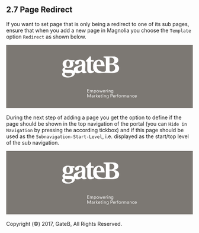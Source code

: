 ## 2.7 Page Redirect

If you want to set page that is only being a redirect to one of its sub pages, ensure that when you add a new page in Magnolia you choose the `Template` option `Redirect` as shown below.

![alt text](../reference/dummy.png "this is a placeholder")

During the next step of adding a page you get the option to define if the page should be shown in the top navigation of the portal (you can `Hide in Navigation` by pressing the according tickbox) and if this page should be used as the `Subnavigation-Start-Level`, i.e. displayed as the start/top level of the sub navigation.

![alt text](../reference/dummy.png "this is a placeholder")


Copyright (©) 2017, GateB, All Rights Reserved.
